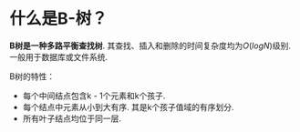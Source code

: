 # 什么是B-树？

**B树是一种多路平衡查找树**. 其查找、插入和删除的时间复杂度均为$O(logN)$级别. 一般用于数据库或文件系统.

B树的特性：

- 每个中间结点包含k - 1个元素和k个孩子.
- 每个结点中元素从小到大有序. 其是k个孩子值域的有序划分.
- 所有叶子结点均位于同一层.
